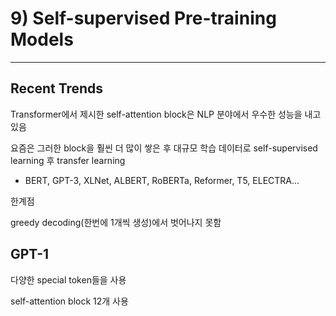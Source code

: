 # 9) Self-supervised Pre-training Models
---

## Recent Trends

Transformer에서 제시한 self-attention block은 NLP 분야에서 우수한 성능을 내고 있음  

요즘은 그러한 block을 훨씬 더 많이 쌓은 후 대규모 학습 데이터로 self-supervised learning 후 transfer learning

* BERT, GPT-3, XLNet, ALBERT, RoBERTa, Reformer, T5, ELECTRA...

한계점

greedy decoding(한번에 1개씩 생성)에서 벗어나지 못함

## GPT-1

다양한 special token들을 사용

self-attention block 12개 사용
